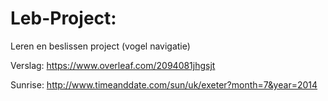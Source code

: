 # Leb-Project:
Leren en beslissen project (vogel navigatie)

Verslag: https://www.overleaf.com/2094081jhgsjt

Sunrise: http://www.timeanddate.com/sun/uk/exeter?month=7&year=2014
